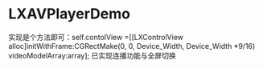 # LXAVPlayerDemo

实现是个方法即可：self.contolView =[[LXControlView alloc]initWithFrame:CGRectMake(0, 0, Device_Width, Device_Width *9/16) videoModelArray:array];
已实现连播功能与全屏切换
